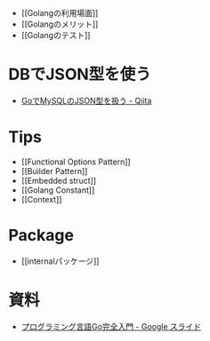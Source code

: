 - [[Golangの利用場面]]
- [[Golangのメリット]]
- [[Golangのテスト]]
# DBでJSON型を使う
- [GoでMySQLのJSON型を扱う - Qiita](https://qiita.com/johejo/items/6008125720a76dd4e27f)

# Tips
- [[Functional Options Pattern]]
- [[Builder Pattern]]
- [[Embedded struct]]
- [[Golang Constant]]
- [[Context]]

# Package
- [[internalパッケージ]]

# 資料
- [プログラミング言語Go完全入門 - Google スライド](https://docs.google.com/presentation/d/1RVx8oeIMAWxbB7ZP2IcgZXnbZokjCmTUca-AbIpORGk/edit#slide=id.g4f417182ce_0_80)